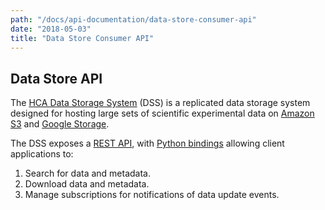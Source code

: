 ```yaml
---
path: "/docs/api-documentation/data-store-consumer-api"
date: "2018-05-03"
title: "Data Store Consumer API"
---
```


## Data Store API

The [HCA Data Storage System](https://github.com/HumanCellAtlas/data-store) (DSS) is a replicated data storage system designed for hosting large sets of scientific experimental data on 
[Amazon S3](https://aws.amazon.com/s3/) and [Google Storage](https://cloud.google.com/storage/). 

The DSS exposes a [REST API](https://dss.data.humancellatlas.org/), with [Python bindings](https://hca.readthedocs.io/en/latest/) allowing client applications to:

1. Search for data and metadata.
1. Download data and metadata.
1. Manage subscriptions for notifications of data update events. 

